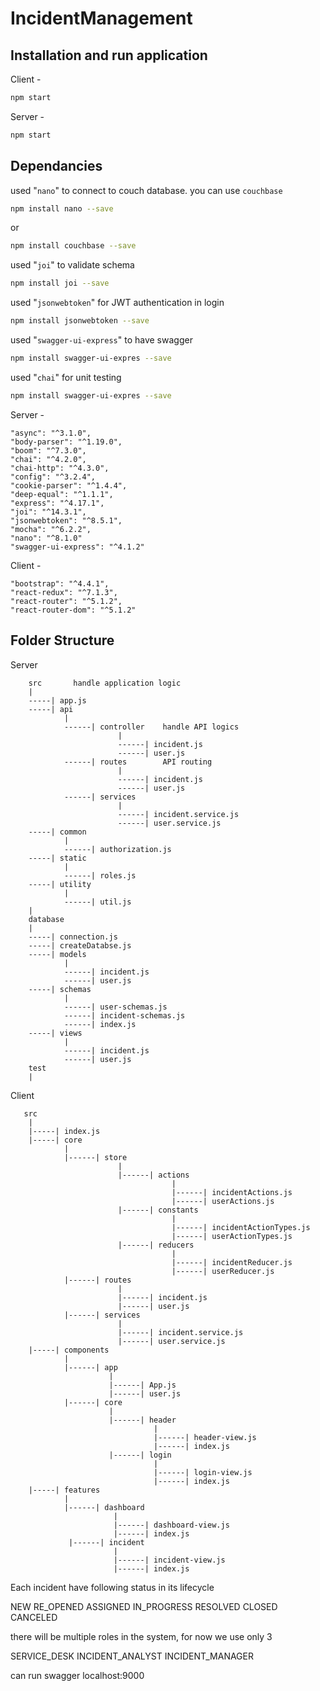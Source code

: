 # IncidentManagement

## Installation and run application
Client - 
```bash
npm start
```
Server - 
```bash
npm start
```

## Dependancies 

used "```nano```" to connect to couch database. you can use ```couchbase```

```bash
npm install nano --save
```
or 

```bash
npm install couchbase --save
```

used "```joi```" to validate schema

```bash
npm install joi --save
```

used "```jsonwebtoken```" for JWT authentication in login

```bash
npm install jsonwebtoken --save
```
used "```swagger-ui-express```" to have swagger

```bash
npm install swagger-ui-expres --save
```
used "```chai```" for unit testing

```bash
npm install swagger-ui-expres --save
```
Server -

    "async": "^3.1.0",
    "body-parser": "^1.19.0",
    "boom": "^7.3.0",
    "chai": "^4.2.0",
    "chai-http": "^4.3.0",
    "config": "^3.2.4",
    "cookie-parser": "^1.4.4",
    "deep-equal": "^1.1.1",
    "express": "^4.17.1",
    "joi": "^14.3.1",
    "jsonwebtoken": "^8.5.1",
    "mocha": "^6.2.2",
    "nano": "^8.1.0" 
    "swagger-ui-express": "^4.1.2"
    
Client -

    "bootstrap": "^4.4.1",
    "react-redux": "^7.1.3",
    "react-router": "^5.1.2",
    "react-router-dom": "^5.1.2"

## Folder Structure

Server

        src       handle application logic
        |
        -----| app.js  
        -----| api
                |
                ------| controller    handle API logics
                            |
                            ------| incident.js
                            ------| user.js
                ------| routes        API routing
                            |
                            ------| incident.js
                            ------| user.js
                ------| services 
                            |
                            ------| incident.service.js
                            ------| user.service.js
        -----| common
                |
                ------| authorization.js
        -----| static
                |
                ------| roles.js
        -----| utility
                |
                ------| util.js
        | 
        database
        |
        -----| connection.js
        -----| createDatabse.js
        -----| models
                |
                ------| incident.js
                ------| user.js
        -----| schemas
                |
                ------| user-schemas.js
                ------| incident-schemas.js
                ------| index.js
        -----| views
                |
                ------| incident.js
                ------| user.js
        test
        |

Client

       src
        |
        |-----| index.js  
        |-----| core
                |
                |------| store
                            |
                            |------| actions
                                        |
                                        |------| incidentActions.js
                                        |------| userActions.js
                            |------| constants
                                        |
                                        |------| incidentActionTypes.js
                                        |------| userActionTypes.js
                            |------| reducers
                                        |
                                        |------| incidentReducer.js
                                        |------| userReducer.js
                |------| routes
                            |
                            |------| incident.js
                            |------| user.js
                |------| services
                            |
                            |------| incident.service.js
                            |------| user.service.js
        |-----| components
                |
                |------| app
                          |
                          |------| App.js
                          |------| user.js
                |------| core
                          |
                          |------| header
                                    |
                                    |------| header-view.js
                                    |------| index.js
                          |------| login
                                    |
                                    |------| login-view.js
                                    |------| index.js
        |-----| features
                |
                |------| dashboard
                           |
                           |------| dashboard-view.js
                           |------| index.js
                 |------| incident
                           |
                           |------| incident-view.js
                           |------| index.js
        
Each incident have following status in its lifecycle

NEW
RE_OPENED
ASSIGNED
IN_PROGRESS
RESOLVED
CLOSED
CANCELED

there will be multiple roles in the system, for now we use only 3

SERVICE_DESK
INCIDENT_ANALYST
INCIDENT_MANAGER

can run swagger localhost:9000

